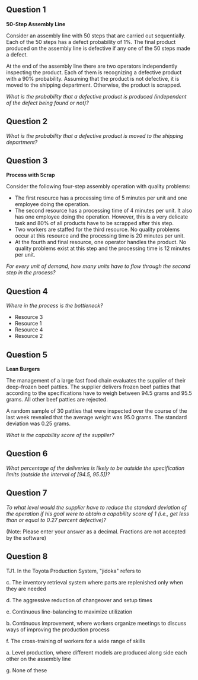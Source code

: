 ## Question 1

**50-Step Assembly Line**

Consider an assembly line with 50 steps that are carried out sequentially. Each of the 50 steps has a defect probability of 1%. The final product produced on the assembly line is defective if any one of the 50 steps made a defect.

At the end of the assembly line there are two operators independently inspecting the product. Each of them is recognizing a defective product with a 90% probability. Assuming that the product is not defective, it is moved to the shipping department. Otherwise, the product is scrapped.

_What is the probability that a defective product is produced (independent of the defect being found or not)?_



## Question 2

_What is the probability that a defective product is moved to the shipping department?_



## Question 3


**Process with Scrap**

Consider the following four-step assembly operation with quality problems:

* The first resource has a processing time of 5 minutes per unit and one employee doing the operation.
* The second resource has a processing time of 4 minutes per unit. It also has one employee doing the operation. However, this is a very delicate task and 80% of all products have to be scrapped after this step.
* Two workers are staffed for the third resource. No quality problems occur at this resource and the processing time is 20 minutes per unit.
* At the fourth and final resource, one operator handles the product. No quality problems exist at this step and the processing time is 12 minutes per unit.

_For every unit of demand, how many units have to flow through the second step in the process?_



## Question 4

_Where in the process is the bottleneck?_

* Resource 3
* Resource 1
* Resource 4
* Resource 2



## Question 5

**Lean Burgers**

The management of a large fast food chain evaluates the supplier of their deep-frozen beef patties. The supplier delivers frozen beef patties that according to the specifications have to weigh between 94.5 grams and 95.5 grams. All other beef patties are rejected.

A random sample of 30 patties that were inspected over the course of the last week revealed that the average weight was 95.0 grams. The standard deviation was 0.25 grams.

_What is the capability score of the supplier?_



## Question 6

_What percentage of the deliveries is likely to be outside the specification limits (outside the interval of [94.5, 95.5])?_



## Question 7

_To what level would the supplier have to reduce the standard deviation of the operation if his goal were to obtain a capability score of 1 (i.e., get less than or equal to 0.27 percent defective)?_

(Note: Please enter your answer as a decimal. Fractions are not accepted by the software)



## Question 8

TJ1. In the Toyota Production System, "jidoka" refers to

c. The inventory retrieval system where parts are replenished only when they are needed

d. The aggressive reduction of changeover and setup times

e. Continuous line-balancing to maximize utilization

b. Continuous improvement, where workers organize meetings to discuss ways of improving the production process

f. The cross-training of workers for a wide range of skills

a. Level production, where different models are produced along side each other on the assembly line

g. None of these
